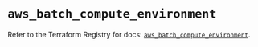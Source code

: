 # `aws_batch_compute_environment`

Refer to the Terraform Registry for docs: [`aws_batch_compute_environment`](https://registry.terraform.io/providers/hashicorp/aws/6.18.0/docs/resources/batch_compute_environment).
